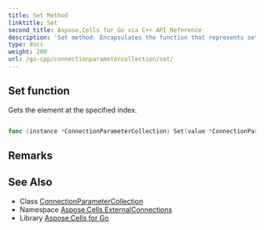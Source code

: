 ```yaml
---
title: Set Method 
linktitle: Set
second_title: Aspose.Cells for Go via C++ API Reference
description: 'Set method. Encapsulates the function that represents set in Go.'
type: docs
weight: 200
url: /go-cpp/connectionparametercollection/set/
---
```


## Set function

Gets the <see cref="ConnectionParameter"/> element at the specified index.

```go

func (instance *ConnectionParameterCollection) Set(value *ConnectionParameter, index int32)  error

```

## Remarks


## See Also

* Class [ConnectionParameterCollection](../)
* Namespace [Aspose.Cells.ExternalConnections](../../)
* Library [Aspose.Cells for Go](../../../)
